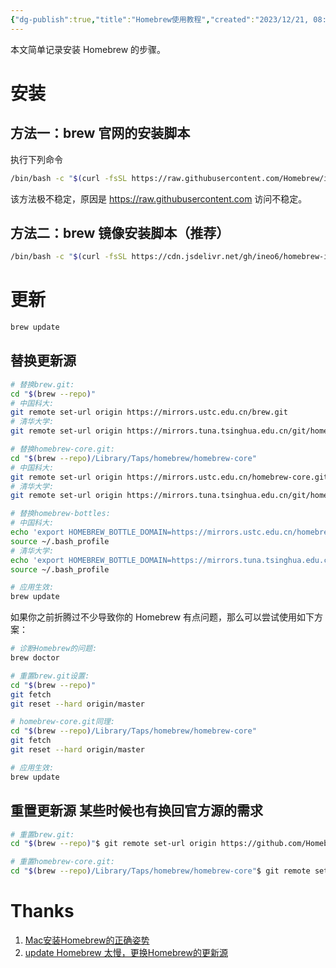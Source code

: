 ```yaml
---
{"dg-publish":true,"title":"Homebrew使用教程","created":"2023/12/21, 08:45","updated":"2024/01/16, 16:22","tags":["tool"],"dg-path":"环境部署/Homebrew使用教程.md","permalink":"/环境部署/Homebrew使用教程/","dgPassFrontmatter":true,"noteIcon":""}
---
```



本文简单记录安装 Homebrew 的步骤。

# 安装

## 方法一：brew 官网的安装脚本

执行下列命令

```bash
/bin/bash -c "$(curl -fsSL https://raw.githubusercontent.com/Homebrew/install/master/install.sh)"
```

该方法极不稳定，原因是 https://raw.githubusercontent.com 访问不稳定。

## 方法二：brew 镜像安装脚本（推荐）

```bash
/bin/bash -c "$(curl -fsSL https://cdn.jsdelivr.net/gh/ineo6/homebrew-install/install.sh)"
```

# 更新

```bash
brew update
```

## 替换更新源

```bash
# 替换brew.git:
cd "$(brew --repo)"
# 中国科大:
git remote set-url origin https://mirrors.ustc.edu.cn/brew.git
# 清华大学:
git remote set-url origin https://mirrors.tuna.tsinghua.edu.cn/git/homebrew/brew.git

# 替换homebrew-core.git:
cd "$(brew --repo)/Library/Taps/homebrew/homebrew-core"
# 中国科大:
git remote set-url origin https://mirrors.ustc.edu.cn/homebrew-core.git
# 清华大学:
git remote set-url origin https://mirrors.tuna.tsinghua.edu.cn/git/homebrew/homebrew-core.git

# 替换homebrew-bottles:
# 中国科大:
echo 'export HOMEBREW_BOTTLE_DOMAIN=https://mirrors.ustc.edu.cn/homebrew-bottles' >> ~/.bash_profile
source ~/.bash_profile
# 清华大学:
echo 'export HOMEBREW_BOTTLE_DOMAIN=https://mirrors.tuna.tsinghua.edu.cn/homebrew-bottles' >> ~/.bash_profile
source ~/.bash_profile

# 应用生效:
brew update
```

如果你之前折腾过不少导致你的 Homebrew 有点问题，那么可以尝试使用如下方案：

```bash
# 诊断Homebrew的问题:
brew doctor

# 重置brew.git设置:
cd "$(brew --repo)"
git fetch
git reset --hard origin/master

# homebrew-core.git同理:
cd "$(brew --repo)/Library/Taps/homebrew/homebrew-core"
git fetch
git reset --hard origin/master

# 应用生效:
brew update
```

## 重置更新源 某些时候也有换回官方源的需求

```bash
# 重置brew.git:
cd "$(brew --repo)"$ git remote set-url origin https://github.com/Homebrew/brew.git

# 重置homebrew-core.git:
cd "$(brew --repo)/Library/Taps/homebrew/homebrew-core"$ git remote set-url origin https://github.com/Homebrew/homebrew-core.git
```

# Thanks

1. [Mac安装Homebrew的正确姿势](https://www.jianshu.com/p/e0471aa6672d?utm_campaign=hugo)
2. [update Homebrew 太慢，更换Homebrew的更新源](https://www.jianshu.com/p/b26c7bc14440)